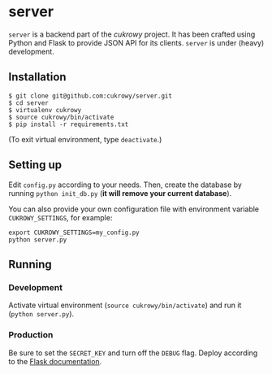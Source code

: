 # server

`server` is a backend part of the _cukrowy_ project. It has been crafted using Python and Flask to provide JSON API for its clients. `server` is under (heavy) development.

## Installation

```
$ git clone git@github.com:cukrowy/server.git
$ cd server
$ virtualenv cukrowy
$ source cukrowy/bin/activate
$ pip install -r requirements.txt
```

(To exit virtual environment, type `deactivate`.)

## Setting up

Edit `config.py` according to your needs. Then, create the database by running `python init_db.py` (**it will remove your current database**).

You can also provide your own configuration file with environment variable `CUKROWY_SETTINGS`, for example:

```
export CUKROWY_SETTINGS=my_config.py
python server.py
```

## Running

### Development

Activate virtual environment (`source cukrowy/bin/activate`) and run it (`python server.py`).

### Production

Be sure to set the `SECRET_KEY` and turn off the `DEBUG` flag. Deploy according to the [Flask documentation](http://flask.pocoo.org/docs/0.10/deploying/#deployment).

